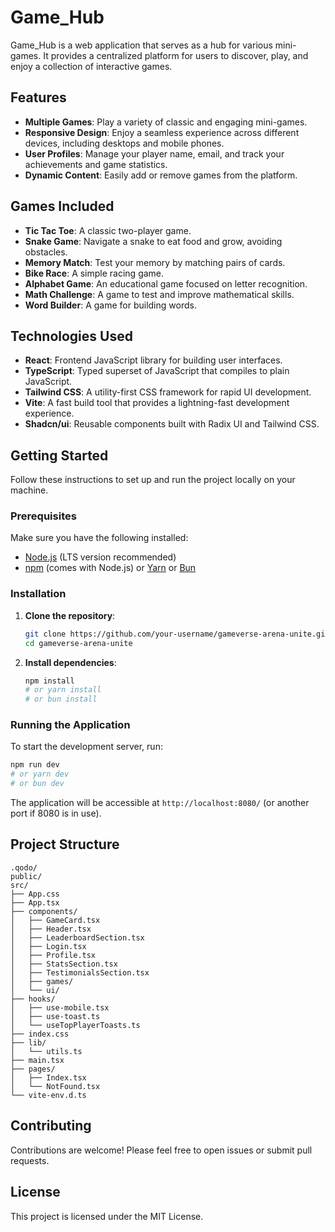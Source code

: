 # Game_Hub

Game_Hub is a web application that serves as a hub for various mini-games. It provides a centralized platform for users to discover, play, and enjoy a collection of interactive games.

## Features

- **Multiple Games**: Play a variety of classic and engaging mini-games.
- **Responsive Design**: Enjoy a seamless experience across different devices, including desktops and mobile phones.
- **User Profiles**: Manage your player name, email, and track your achievements and game statistics.
- **Dynamic Content**: Easily add or remove games from the platform.

## Games Included

- **Tic Tac Toe**: A classic two-player game.
- **Snake Game**: Navigate a snake to eat food and grow, avoiding obstacles.
- **Memory Match**: Test your memory by matching pairs of cards.
- **Bike Race**: A simple racing game.
- **Alphabet Game**: An educational game focused on letter recognition.
- **Math Challenge**: A game to test and improve mathematical skills.
- **Word Builder**: A game for building words.

## Technologies Used

- **React**: Frontend JavaScript library for building user interfaces.
- **TypeScript**: Typed superset of JavaScript that compiles to plain JavaScript.
- **Tailwind CSS**: A utility-first CSS framework for rapid UI development.
- **Vite**: A fast build tool that provides a lightning-fast development experience.
- **Shadcn/ui**: Reusable components built with Radix UI and Tailwind CSS.

## Getting Started

Follow these instructions to set up and run the project locally on your machine.

### Prerequisites

Make sure you have the following installed:

- [Node.js](https://nodejs.org/en/) (LTS version recommended)
- [npm](https://www.npmjs.com/) (comes with Node.js) or [Yarn](https://yarnpkg.com/) or [Bun](https://bun.sh/)

### Installation

1.  **Clone the repository**:

    ```bash
    git clone https://github.com/your-username/gameverse-arena-unite.git
    cd gameverse-arena-unite
    ```

2.  **Install dependencies**:
    ```bash
    npm install
    # or yarn install
    # or bun install
    ```

### Running the Application

To start the development server, run:

```bash
npm run dev
# or yarn dev
# or bun dev
```

The application will be accessible at `http://localhost:8080/` (or another port if 8080 is in use).

## Project Structure

```
.qodo/
public/
src/
├── App.css
├── App.tsx
├── components/
│   ├── GameCard.tsx
│   ├── Header.tsx
│   ├── LeaderboardSection.tsx
│   ├── Login.tsx
│   ├── Profile.tsx
│   ├── StatsSection.tsx
│   ├── TestimonialsSection.tsx
│   ├── games/
│   └── ui/
├── hooks/
│   ├── use-mobile.tsx
│   ├── use-toast.ts
│   └── useTopPlayerToasts.ts
├── index.css
├── lib/
│   └── utils.ts
├── main.tsx
├── pages/
│   ├── Index.tsx
│   └── NotFound.tsx
└── vite-env.d.ts
```

## Contributing

Contributions are welcome! Please feel free to open issues or submit pull requests.

## License

This project is licensed under the MIT License.
